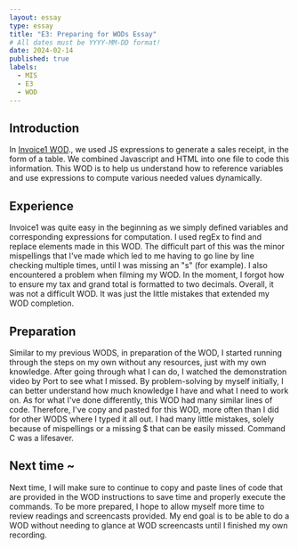 ```yaml
---
layout: essay
type: essay
title: "E3: Preparing for WODs Essay"
# All dates must be YYYY-MM-DD format!
date: 2024-02-14
published: true
labels:
  - MIS
  - E3
  - WOD
---
```


## Introduction

In <a href="https://dport96.github.io/ITM352/morea/050.variables_data_types/experience-SmartPhoneProducts1_variables.html">Invoice1 WOD</a>., we used JS expressions to generate a sales receipt, in the form of a table. We combined Javascript and HTML into one file to code this information. This WOD is to help us understand how to reference variables and use expressions to compute various needed values dynamically.

## Experience

Invoice1 was quite easy in the beginning as we simply defined variables and corresponding expressions for computation. I used regEx to find and replace elements made in this WOD. The difficult part of this was the minor mispellings that I've made which led to me having to go line by line checking multiple times, until I was missing an "s" (for example). I also encountered a problem when filming my WOD. In the moment, I forgot how to ensure my tax and grand total is formatted to two decimals. Overall, it was not a difficult WOD. It was just the little mistakes that extended my WOD completion.

## Preparation

Similar to my previous WODS, in preparation of the WOD, I started running through the steps on my own without any resources, just with my own knowledge. After going through what I can do, I watched the demonstration video by Port to see what I missed. By problem-solving by myself initially, I can better understand how much knowledge I have and what I need to work on. As for what I've done differently, this WOD had many similar lines of code. Therefore, I've copy and pasted for this WOD, more often than I did for other WODS where I typed it all out. I had many little mistakes, solely because of mispellings or a missing $ that can be easily missed. Command C was a lifesaver. 

## Next time ~

Next time, I will make sure to continue to copy and paste lines of code that are provided in the WOD instructions to save time and properly execute the commands. To be more prepared, I hope to allow  myself more time to review readings and screencasts provided. My end goal is to be able to do a WOD without needing to glance at WOD screencasts until I finished my own recording.
